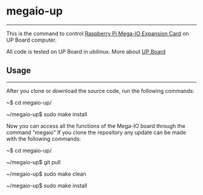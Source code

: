 # megaio-up
--------------------------------------------
This is the command to control  [Raspberry Pi Mega-IO Expansion Card](https://www.sequentmicrosystems.com/megaio.html) on UP Board computer.

All code is tested on UP Board in ubilinux.
More about [UP Board](www.up-community.org)

## Usage
--------------------------------------------
After you clone or download the source code, run the following commands:

  ~$ cd megaio-up/
  
  ~/megaio-up$ sudo make install
  
 Now you can access all the functions of the Mega-IO board through the command "megaio"
 If you clone the repository any update can be made with the following commands:
 
  ~$ cd megaio-up/
  
  ~/megaio-up$ git pull

  ~/megaio-up$ sudo make clean
  
  ~/megaio-up$ sudo make install
  

